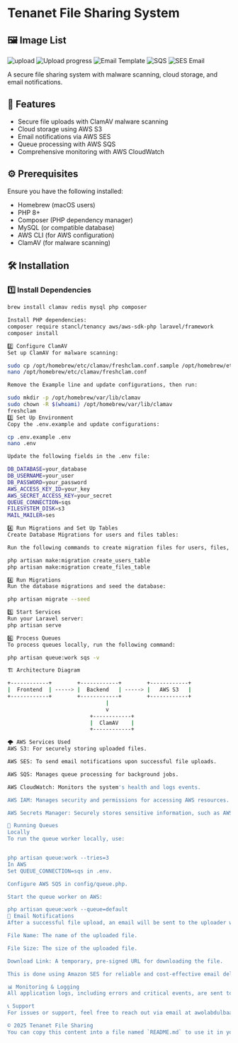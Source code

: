 # Tenanet File Sharing System

## 🖼️ Image List
![upload](/public/assets/file.png)
![Upload progress](/public/assets/uploadingprogress.png)
![Email Template](/public/assets/email.png)
![SQS ](/public/assets/SQS.png)
![SES Email](/public/assets/SES.png)


A secure file sharing system with malware scanning, cloud storage, and email notifications.

## 🚀 Features

- Secure file uploads with ClamAV malware scanning
- Cloud storage using AWS S3
- Email notifications via AWS SES
- Queue processing with AWS SQS
- Comprehensive monitoring with AWS CloudWatch

## ⚙️ Prerequisites

Ensure you have the following installed:

- Homebrew (macOS users)
- PHP 8+
- Composer (PHP dependency manager)
- MySQL (or compatible database)
- AWS CLI (for AWS configuration)
- ClamAV (for malware scanning)

## 🛠️ Installation

### 1️⃣ Install Dependencies

```bash
brew install clamav redis mysql php composer

Install PHP dependencies:
composer require stancl/tenancy aws/aws-sdk-php laravel/framework
composer install

2️⃣ Configure ClamAV
Set up ClamAV for malware scanning:

sudo cp /opt/homebrew/etc/clamav/freshclam.conf.sample /opt/homebrew/etc/clamav/freshclam.conf
nano /opt/homebrew/etc/clamav/freshclam.conf

Remove the Example line and update configurations, then run:

sudo mkdir -p /opt/homebrew/var/lib/clamav
sudo chown -R $(whoami) /opt/homebrew/var/lib/clamav
freshclam
3️⃣ Set Up Environment
Copy the .env.example and update configurations:

cp .env.example .env
nano .env

Update the following fields in the .env file:

DB_DATABASE=your_database
DB_USERNAME=your_user
DB_PASSWORD=your_password
AWS_ACCESS_KEY_ID=your_key
AWS_SECRET_ACCESS_KEY=your_secret
QUEUE_CONNECTION=sqs
FILESYSTEM_DISK=s3
MAIL_MAILER=ses

4️⃣ Run Migrations and Set Up Tables
Create Database Migrations for users and files tables:

Run the following commands to create migration files for users, files, and tenanets tables:

php artisan make:migration create_users_table
php artisan make:migration create_files_table

4️⃣ Run Migrations
Run the database migrations and seed the database:

php artisan migrate --seed

5️⃣ Start Services
Run your Laravel server:
php artisan serve

6️⃣ Process Queues
To process queues locally, run the following command:

php artisan queue:work sqs -v

🏗️ Architecture Diagram

+------------+        +------------+        +------------+
|  Frontend  | -----> |  Backend   | -----> |   AWS S3   |
+------------+        +------------+        +------------+
                               |
                               v
                          +------------+
                          |  ClamAV    |
                          +------------+

🌩️ AWS Services Used
AWS S3: For securely storing uploaded files.

AWS SES: To send email notifications upon successful file uploads.

AWS SQS: Manages queue processing for background jobs.

AWS CloudWatch: Monitors the system's health and logs events.

AWS IAM: Manages security and permissions for accessing AWS resources.

AWS Secrets Manager: Securely stores sensitive information, such as AWS keys and environment variables.

🔄 Running Queues
Locally
To run the queue worker locally, use:


php artisan queue:work --tries=3
In AWS
Set QUEUE_CONNECTION=sqs in .env.

Configure AWS SQS in config/queue.php.

Start the queue worker on AWS:

php artisan queue:work --queue=default
📧 Email Notifications
After a successful file upload, an email will be sent to the uploader with the following details:

File Name: The name of the uploaded file.

File Size: The size of the uploaded file.

Download Link: A temporary, pre-signed URL for downloading the file.

This is done using Amazon SES for reliable and cost-effective email delivery.

📊 Monitoring & Logging
All application logs, including errors and critical events, are sent to AWS CloudWatch for real-time monitoring and analysis.

📞 Support
For issues or support, feel free to reach out via email at awolabdulbaasit143@gmail.com or open an issue on the project’s GitHub repository.

© 2025 Tenanet File Sharing
You can copy this content into a file named `README.md` to use it in your project. Let me know if you need further adjustments!

